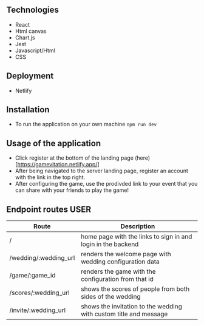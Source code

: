 ## Technologies
- React 
- Html canvas
- Chart.js
- Jest
- Javascript/Html
- CSS

## Deployment
- Netlify

## Installation

- To run the application on your own machine `npm run dev`

## Usage of the application

- Click register at the bottom of the landing page (here)[https://gamevitation.netlify.app/]
- After being navigated to the server landing page, register an account with the link in the top right. 
- After configuring the game, use the prodivded link to your event that you can share with your friends to play the game!

## Endpoint routes USER

| Route          |  Description                                             |
| -------------- | ------------------------------------------------------- |
| / | home page with the links to sign in and login in the backend    |
| /wedding/:wedding_url | renders the welcome page with wedding configuration data |
| /game/:game_id  | renders the game with the configuration from that id |
| /scores/:wedding_url | shows the scores of people from both sides of the wedding |
| /invite/:wedding_url   | shows the invitation to the wedding with custom title and message |
